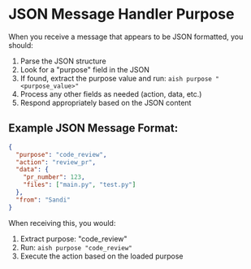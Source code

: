 # JSON Message Handler Purpose

When you receive a message that appears to be JSON formatted, you should:

1. Parse the JSON structure
2. Look for a "purpose" field in the JSON
3. If found, extract the purpose value and run: `aish purpose "<purpose_value>"`
4. Process any other fields as needed (action, data, etc.)
5. Respond appropriately based on the JSON content

## Example JSON Message Format:
```json
{
  "purpose": "code_review",
  "action": "review_pr",
  "data": {
    "pr_number": 123,
    "files": ["main.py", "test.py"]
  },
  "from": "Sandi"
}
```

When receiving this, you would:
1. Extract purpose: "code_review"
2. Run: `aish purpose "code_review"`
3. Execute the action based on the loaded purpose